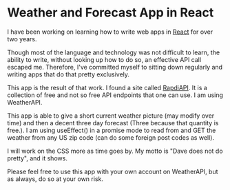 # Weather and Forecast App in React

I have been working on learning how to write web apps in [React](https://reactjs.org) for over two years.  

Though most of the language and technology was not difficult to learn, the ability to write, without looking up how to do so, an effective API call escaped me.  Therefore, I've committed myself to sitting down regularly and writing apps that do that pretty exclusively.

This app is the result of that work.  I found a site called [RapdiAPI](https://rapidapi.com).  It is a collection of free and not so free API endpoints that one can use.  I am using WeatherAPI.

This app is able to give a short current weather picture (may modify over time) and then a decent three day forecast (Three because that quantity is free.).  I am using useEffect() in a promise mode to read from and GET the weather from any US zip code (can do some foreign post codes as well).

I will work on the CSS more as time goes by.  My motto is "Dave does not do pretty", and it shows.

Please feel free to use this app with your own account on WeatherAPI, but as always, do so at your own risk.